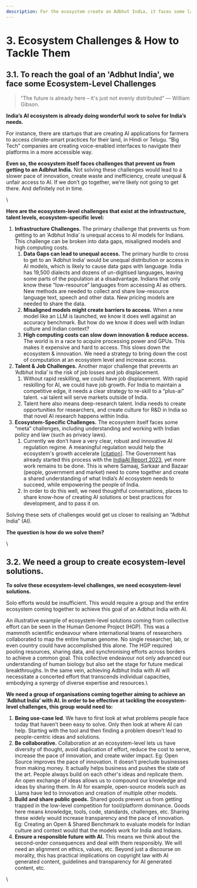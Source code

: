 ```yaml
---
description: For the ecosystem create an Adbhut India, it faces some large challenges
---
```


# 3. Ecosystem Challenges & How to Tackle Them

## 3.1. To reach the goal of an 'Adbhut India', we face some Ecosystem-Level Challenges&#x20;

> “The future is already here – it's just not evenly distributed” — William Gibson.&#x20;



**India’s AI ecosystem is already doing wonderful work to solve for India’s needs.**&#x20;

For instance, there are startups that are creating AI applications for farmers to access climate-smart practices for their land, in Hindi or Telugu. “Big Tech” companies are creating voice-enabled interfaces to navigate their platforms in a more accessible way.



**Even so, the ecosystem itself faces challenges that prevent us from getting to an Adbhut India.** Not solving these challenges would lead to a slower pace of innovation, create waste and inefficiency, create unequal & unfair access to AI. If we don’t go together, we’re likely not going to get there. And definitely not in time.

\


**Here are the ecosystem-level challenges that exist at the infrastructure, talent levels, ecosystem-specific level:**

1. **Infrastructure Challenges.** The primary challenge that prevents us from getting to an ‘Adbhut India’ is unequal access to AI models for Indians. This challenge can be broken into data gaps, misaligned models and high computing costs.
   1. **Data Gaps can lead to unequal access.** The primary hurdle to cross to get to an ‘Adbhut India’ would be unequal distribution or access in AI models, which is likely to cause data gaps with language. India has 19,500 dialects and dozens of un-digitised languages, leaving some parts of the population at a disadvantage. Indians that only know these “low-resource” languages from accessing AI as others. New methods are needed to collect and share low-resource language text, speech and other data. New pricing models are needed to share the data.
   2. **Misaligned models might create barriers to access.** When a new model like an LLM is launched, we know it does well against an accuracy benchmark. But how do we know it does well with Indian culture and Indian context?
   3. **High computing costs can slow down innovation & reduce access.** The world is in a race to acquire processing power and GPUs. This makes it expensive and hard to access. This slows down the ecosystem & innovation. We need a strategy to bring down the cost of computation at an ecosystem level and increase access.
2. **Talent & Job Challenges.** Another major challenge that prevents an ‘Adbhut India’ is the risk of job losses and job displacement.
   1. Without rapid reskilling, we could have job displacement. With rapid reskilling for AI, we could have job growth. For India to maintain a competitive edge, it needs a clear strategy to re-skill to a “plus-ai” talent. +ai talent will serve markets outside of India.&#x20;
   2. Talent here also means deep-research talent. India needs to create opportunities for researchers, and create culture for R\&D in India so that novel AI research happens within India.
3. **Ecosystem-Specific Challenges.** The ecosystem itself faces some “meta” challenges, including understanding and working with Indian policy and law (such as privacy laws).
   1. Currently we don’t have a very clear, robust and innovative AI regulation regime. A meaningful regulation would help the ecosystem's growth accelerate \[[citation](https://www.vox.com/new-money/2017/2/13/14580874/google-self-driving-noncompetes)]. The Government has already started this process with the [IndiaAI Report 2023](https://www.meity.gov.in/content/indiaai-2023-expert-group-report-%E2%80%93-first-editionthe-ministry-electronics-and-information), yet more work remains to be done. This is where Samaaj, Sarkaar and Bazaar (people, government and market) need to come together and create a shared understanding of what India’s AI ecosystem needs to succeed, while empowering the people of India.
   2. In order to do this well, we need thoughtful conversations, places to share know-how of creating AI solutions or best practices for development, and to pass it on.&#x20;



Solving these sets of challenges would get us closer to realising an “Adbhut India” (AI).&#x20;

**The question is how do we solve them?**

\


## 3.2. We need a group to create ecosystem-level solutions.&#x20;



**To solve these ecosystem-level challenges, we need ecosystem-level solutions.**&#x20;

Solo efforts would be insufficient. This would require a group and the entire ecosystem coming together to achieve this goal of an Adbhut India with AI. &#x20;

An illustrative example of ecosystem-level solutions coming from collective effort can be seen in the Human Genome Project (HGP). This was a mammoth scientific endeavour where international teams of researchers collaborated to map the entire human genome. No single researcher, lab, or even country could have accomplished this alone. The HGP required pooling resources, sharing data, and synchronising efforts across borders to achieve a common goal. This collective endeavour not only advanced our understanding of human biology but also set the stage for future medical breakthroughs. In the same vein, achieving Adbhut India with AI will necessitate a concerted effort that transcends individual capacities, embodying a synergy of diverse expertise and resources.\


**We need a group of organisations coming together aiming to achieve an ‘Adbhut India’ with AI. In order to be effective at tackling the ecosystem-level challenges, this group would need to:**



1. **Being use-case led**. We have to first look at what problems people face today that haven’t been easy to solve. Only then look at where AI can help. Starting with the tool and then finding a problem doesn’t lead to people-centric ideas and solutions.
2. **Be collaborative.** Collaboration at an ecosystem-level lets us have diversity of thought, avoid duplication of effort, reduce the cost to serve, increase the pace of innovation, and create wider impact. Eg: Open Source improves the pace of innovation. It doesn't preclude businesses from making money. It actually helps business and pushes the state of the art. People always build on each other's ideas and replicate them. An open exchange of ideas allows us to compound our knowledge and ideas by sharing them. In AI for example, open-source models such as Llama have led to innovation and creation of multiple other models.
3. **Build and share public goods.** Shared goods prevent us from getting trapped in the low-level competition for tool/platform dominance. Goods here means knowledge, tools, code, standards, challenges, etc. Sharing these widely would increase transparency and the pace of innovation. Eg: Creating an Open & Shared Benchmark to evaluate models for Indian culture and context would that the models work for India and Indians.
4. **Ensure a responsible future with AI.** This means we think about the second-order consequences and deal with them responsibly. We will need an alignment on ethics, values, etc. Beyond just a discourse on morality, this has practical implications on copyright law with AI generated content, guidelines and transparency for AI generated content, etc.

\
